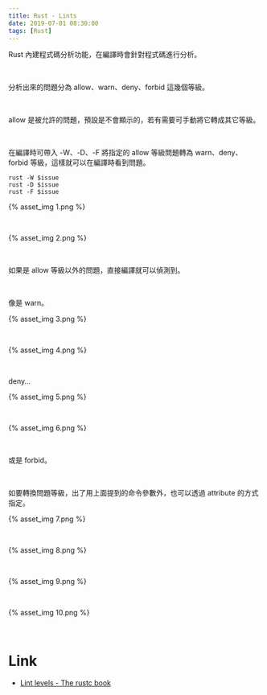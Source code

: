 ```yaml
---
title: Rust - Lints
date: 2019-07-01 08:30:00
tags: [Rust]
---
```


Rust 內建程式碼分析功能，在編譯時會針對程式碼進行分析。  

<!-- More -->

</br>


分析出來的問題分為 allow、warn、deny、forbid 這幾個等級。  

</br>


allow 是被允許的問題，預設是不會顯示的，若有需要可手動將它轉成其它等級。  

</br>


在編譯時可帶入 -W、-D、-F 將指定的 allow 等級問題轉為 warn、deny、forbid 等級，這樣就可以在編譯時看到問題。  

    rust -W $issue
    rust -D $issue
    rust -F $issue

{% asset_img 1.png %}

</br>


{% asset_img 2.png %}

</br>


如果是 allow 等級以外的問題，直接編譯就可以偵測到。  

</br>


像是 warn。  

{% asset_img 3.png %}

</br>


{% asset_img 4.png %}

</br>


deny...

{% asset_img 5.png %}

</br>


{% asset_img 6.png %}

</br>


或是 forbid。

</br>


如要轉換問題等級，出了用上面提到的命令參數外，也可以透過 attribute 的方式指定。  

{% asset_img 7.png %}

</br>


{% asset_img 8.png %}

</br>


{% asset_img 9.png %}

</br>


{% asset_img 10.png %}

</br>


Link
====
* [Lint levels - The rustc book](https://doc.rust-lang.org/rustc/lints/levels.html)
